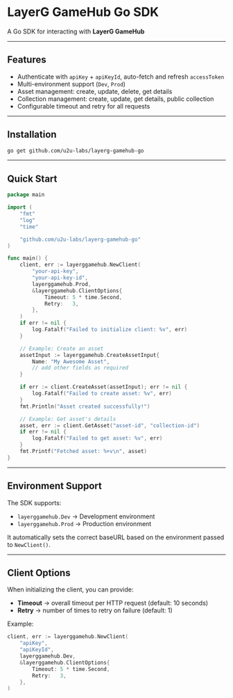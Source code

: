 # LayerG GameHub Go SDK

A Go SDK for interacting with **LayerG GameHub**

---

## Features

- Authenticate with `apiKey` + `apiKeyId`, auto-fetch and refresh `accessToken`
- Multi-environment support (`Dev`, `Prod`)
- Asset management: create, update, delete, get details
- Collection management: create, update, get details, public collection
- Configurable timeout and retry for all requests

---

## Installation

```bash
go get github.com/u2u-labs/layerg-gamehub-go
```

---

## Quick Start

```go
package main

import (
    "fmt"
    "log"
    "time"

    "github.com/u2u-labs/layerg-gamehub-go"
)

func main() {
    client, err := layerggamehub.NewClient(
        "your-api-key",
        "your-api-key-id",
        layerggamehub.Prod,
        &layerggamehub.ClientOptions{
            Timeout: 5 * time.Second,
            Retry:   3,
        },
    )
    if err != nil {
        log.Fatalf("Failed to initialize client: %v", err)
    }

    // Example: Create an asset
    assetInput := layerggamehub.CreateAssetInput{
        Name: "My Awesome Asset",
        // add other fields as required
    }

    if err := client.CreateAsset(assetInput); err != nil {
        log.Fatalf("Failed to create asset: %v", err)
    }
    fmt.Println("Asset created successfully!")

    // Example: Get asset's details
    asset, err := client.GetAsset("asset-id", "collection-id")
    if err != nil {
        log.Fatalf("Failed to get asset: %v", err)
    }
    fmt.Printf("Fetched asset: %+v\n", asset)
}
```

---

## Environment Support

The SDK supports:

- `layerggamehub.Dev` → Development environment
- `layerggamehub.Prod` → Production environment

It automatically sets the correct baseURL based on the environment passed to `NewClient()`.

---

## Client Options

When initializing the client, you can provide:

- **Timeout** → overall timeout per HTTP request (default: 10 seconds)
- **Retry** → number of times to retry on failure (default: 1)

Example:

```go
client, err := layerggamehub.NewClient(
    "apiKey",
    "apiKeyId",
    layerggamehub.Dev,
    &layerggamehub.ClientOptions{
        Timeout: 5 * time.Second,
        Retry:   3,
    },
)
```
